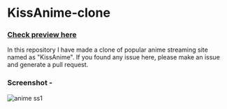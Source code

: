 # KissAnime-clone

### [Check preview here](https://vishalps2606.github.io/KissAnime-clone/) 

In this repository I have made a clone of popular anime streaming site named as "KissAnime". If you found any issue here, please make an issue and generate a pull request.

### Screenshot -
![anime ss1](https://user-images.githubusercontent.com/70359874/134175303-80689ed6-597d-4a0d-aa9a-ed8def0aee0a.jpg)
